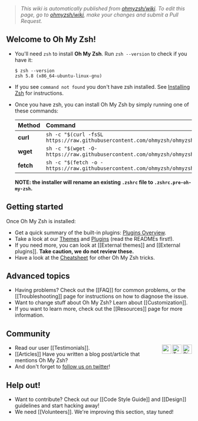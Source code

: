 > _This wiki is automatically published from [ohmyzsh/wiki](https://github.com/ohmyzsh/wiki). To edit this page,_
> _go to [ohmyzsh/wiki](https://github.com/ohmyzsh/wiki), make your changes and submit a Pull Request._

## Welcome to Oh My Zsh!

- You'll need `zsh` to install **Oh My Zsh**. Run `zsh --version` to check if you have it:

  ```console
  $ zsh --version
  zsh 5.8 (x86_64-ubuntu-linux-gnu)
  ```

- If you see `command not found` you don't have zsh installed. See [Installing Zsh](https://github.com/ohmyzsh/wiki/blob/main/Installing-ZSH.md) for instructions.
- Once you have zsh, you can install Oh My Zsh by simply running one of these commands:

  | Method    | Command                                                                                           |
  |:----------|:--------------------------------------------------------------------------------------------------|
  | **curl**  | `sh -c "$(curl -fsSL https://raw.githubusercontent.com/ohmyzsh/ohmyzsh/master/tools/install.sh)"` |
  | **wget**  | `sh -c "$(wget -O- https://raw.githubusercontent.com/ohmyzsh/ohmyzsh/master/tools/install.sh)"`   |
  | **fetch** | `sh -c "$(fetch -o - https://raw.githubusercontent.com/ohmyzsh/ohmyzsh/master/tools/install.sh)"` |
  
  **NOTE: the installer will rename an existing `.zshrc` file to `.zshrc.pre-oh-my-zsh`.**

## Getting started

Once Oh My Zsh is installed:

- Get a quick summary of the built-in plugins: [Plugins Overview](https://github.com/ohmyzsh/wiki/blob/main/Plugins-Overview.md).
- Take a look at our [Themes](https://github.com/ohmyzsh/wiki/blob/main/Themes.md) and [Plugins](https://github.com/ohmyzsh/wiki/blob/main/Plugins.md) (read the READMEs first!).
- If you need more, you can look at [[External themes]] and [[External plugins]].
  **Take caution, we do not review these.**
- Have a look at the [Cheatsheet](https://github.com/ohmyzsh/wiki/blob/main/Cheatsheet.md) for other Oh My Zsh tricks.

## Advanced topics

- Having problems? Check out the [[FAQ]] for common problems, or the [[Troubleshooting]] page for instructions on how to diagnose the issue.
- Want to change stuff about Oh My Zsh? Learn about [[Customization]].
- If you want to learn more, check out the [[Resources]] page for more information.

## Community

<a href="https://discord.gg/ohmyzsh">
    <img align="right" alt="Discord" width="25px"
         src="https://www.svgrepo.com/show/331368/discord-v2.svg"
    />
</a>

<a href="https://twitter.com/ohmyzsh">
    <img align="right" alt="Twitter" width="25px"
         src="https://user-images.githubusercontent.com/90007553/163023758-9bbfbaf8-5780-4ba2-9027-402968b36a28.png"
    />
</a>

<a href="https://github.com/ohmyzsh/ohmyzsh/discussions">
    <img align="right" width="25px"
         src="https://user-images.githubusercontent.com/90007553/163025814-f6784fbd-46eb-4f5f-8240-bd1da302d05d.png"
    />
</a>

- Read our user [[Testimonials]].
- [[Articles]] Have you written a blog post/article that mentions Oh My Zsh?
- And don't forget to [follow us on twitter](https://twitter.com/ohmyzsh)!

## Help out!

- Want to contribute? Check out our [[Code Style Guide]] and [[Design]] guidelines and start hacking away!
- We need [[Volunteers]]. We're improving this section, stay tuned!
